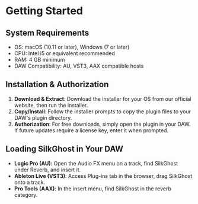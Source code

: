 # Getting Started

## System Requirements
- OS: macOS (10.11 or later), Windows (7 or later)
- CPU: Intel i5 or equivalent recommended
- RAM: 4 GB minimum
- DAW Compatibility: AU, VST3, AAX compatible hosts

## Installation & Authorization
1. **Download & Extract**: Download the installer for your OS from our official website, then run the installer.
2. **Copy/Install**: Follow the installer prompts to copy the plugin files to your DAW's plugin directory.
3. **Authorization**: For free downloads, simply open the plugin in your DAW. If future updates require a license key, enter it when prompted.

## Loading SilkGhost in Your DAW
- **Logic Pro (AU)**: Open the Audio FX menu on a track, find SilkGhost under Reverb, and insert it.
- **Ableton Live (VST3)**: Access Plug-ins tab in the browser, drag SilkGhost onto a track.
- **Pro Tools (AAX)**: In the insert menu, find SilkGhost in the reverb category. 